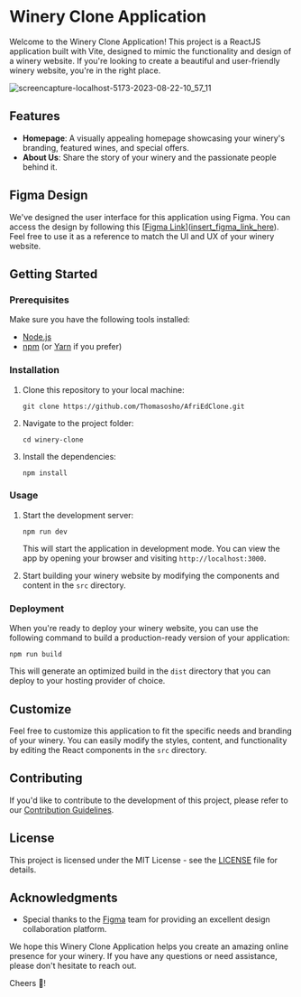 # Winery Clone Application

Welcome to the Winery Clone Application! This project is a ReactJS application built with Vite, designed to mimic the functionality and design of a winery website. If you're looking to create a beautiful and user-friendly winery website, you're in the right place.

![screencapture-localhost-5173-2023-08-22-10_57_11](https://github.com/Thomasosho/AfriEdClone/assets/11132861/2c0b8bc5-3983-41e3-abec-0fb7891afae0)

## Features

- **Homepage**: A visually appealing homepage showcasing your winery's branding, featured wines, and special offers.
- **About Us**: Share the story of your winery and the passionate people behind it.

## Figma Design

We've designed the user interface for this application using Figma. You can access the design by following this [[Figma Link](https://www.figma.com/file/rLTUxrQyytDgsIcZXnieSG/Website-Clone?type=design&node-id=0%3A1&mode=design&t=VEpAW3V5aoKCYTMN-1)]([insert_figma_link_here](https://www.figma.com/file/rLTUxrQyytDgsIcZXnieSG/Website-Clone?type=design&node-id=0%3A1&mode=design&t=VEpAW3V5aoKCYTMN-1)). Feel free to use it as a reference to match the UI and UX of your winery website.

## Getting Started

### Prerequisites

Make sure you have the following tools installed:

- [Node.js](https://nodejs.org/)
- [npm](https://www.npmjs.com/) (or [Yarn](https://yarnpkg.com/) if you prefer)

### Installation

1. Clone this repository to your local machine:

   ```shell
   git clone https://github.com/Thomasosho/AfriEdClone.git
   ```

2. Navigate to the project folder:

   ```shell
   cd winery-clone
   ```

3. Install the dependencies:

   ```shell
   npm install
   ```

### Usage

1. Start the development server:

   ```shell
   npm run dev
   ```

   This will start the application in development mode. You can view the app by opening your browser and visiting `http://localhost:3000`.

2. Start building your winery website by modifying the components and content in the `src` directory.

### Deployment

When you're ready to deploy your winery website, you can use the following command to build a production-ready version of your application:

```shell
npm run build
```

This will generate an optimized build in the `dist` directory that you can deploy to your hosting provider of choice.

## Customize

Feel free to customize this application to fit the specific needs and branding of your winery. You can easily modify the styles, content, and functionality by editing the React components in the `src` directory.

## Contributing

If you'd like to contribute to the development of this project, please refer to our [Contribution Guidelines](CONTRIBUTING.md).

## License

This project is licensed under the MIT License - see the [LICENSE](LICENSE) file for details.

## Acknowledgments

- Special thanks to the [Figma](https://www.figma.com/) team for providing an excellent design collaboration platform.

We hope this Winery Clone Application helps you create an amazing online presence for your winery. If you have any questions or need assistance, please don't hesitate to reach out.

Cheers 🍷!
